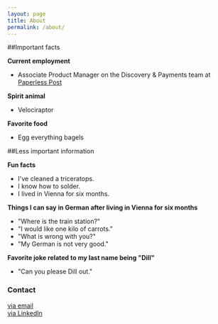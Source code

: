 ```yaml
---
layout: page
title: About
permalink: /about/
---
```


##Important facts

**Current employment**

- Associate Product Manager on the Discovery & Payments team at [Paperless Post](www.paperlesspost.com)


**Spirit animal**

- Velociraptor


**Favorite food**

- Egg everything bagels


##Less important information

**Fun facts**

- I've cleaned a triceratops.
- I know how to solder.
- I lived in Vienna for six months.


**Things I can say in German after living in Vienna for six months**

- "Where is the train station?"
- "I would like one kilo of carrots."
- "What is wrong with you?"
- "My German is not very good."
 
**Favorite joke related to my last name being "Dill"**

- "Can you please Dill out."


### Contact

[via email](mailto:emmakmdill@gmail.com)  <br />
[via LinkedIn](https://www.linkedin.com/in/emmadill)
